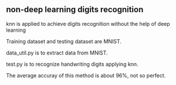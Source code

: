 ## non-deep learning digits recognition

knn is applied to achieve digits recognition without the help of deep learning

Training dataset and testing dataset are MNIST.

data_util.py is to extract data from MNIST.

test.py is to recognize handwriting digits applying knn.

The average accuray of this method is about 96%, not so perfect.
